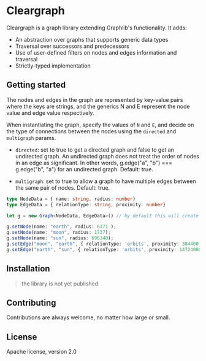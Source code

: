 # Cleargraph

Cleargraph is a graph library extending Graphlib's functionality. It adds:
 * An abstraction over graphs that supports generic data types
 * Traversal over successors and predecessors
 * Use of user-defined filters on nodes and edges information and traversal
 * Strictly-typed implementation

## Getting started

The nodes and edges in the graph are represented by key-value pairs where the keys are strings, 
and the generics N and E represent the node value and edge value respectively.

When instantiating the graph, specify the values of `N` and `E`, and decide on the type of connections between the nodes using the `directed` and `multigraph` params.

* `directed`: set to true to get a directed graph and false to get an undirected graph. An undirected graph does not treat the order of nodes in an edge as significant. In other words, g.edge("a", "b") === g.edge("b", "a") for an undirected graph. Default: true.

* `multigraph`: set to true to allow a graph to have multiple edges between the same pair of nodes. Default: true.

```typescript
type NodeData = { name: string, radius: number}
type EdgeData = { relationType: string, proximity: number}

let g = new Graph<NodeData, EdgeData>() // by default this will create a directed graph that allows multi-edges

g.setNode(name: "earth", radius: 6371 );
g.setNode(name: "moon", radius: 1737);
g.setNode(name: "sun", radius: 696340);
g.setEdge("moon", "earth", { relationType: 'orbits', proximity: 384400 });
g.setEdge("earth", "sun", { relationType: 'orbits', proximity: 147240000 });
```

## Installation

> the library is not yet published.

## Contributing

Contributions are always welcome, no matter how large or small.

## License

Apache license, version 2.0
